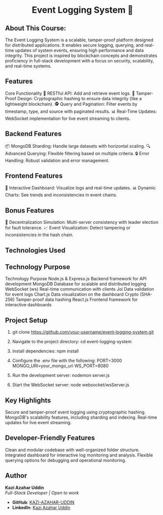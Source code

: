 <h1 align="center">Event Logging System 📝</h1>


## About This Course:
The Event Logging System is a scalable, tamper-proof platform designed for distributed applications. It enables secure logging, querying, and real-time updates of system events, ensuring high performance and data integrity. This project is inspired by blockchain concepts and demonstrates proficiency in full-stack development with a focus on security, scalability, and real-time systems.


## Features
Core Functionality
🌟 RESTful API: Add and retrieve event logs.
🔗 Tamper-Proof Design: Cryptographic hashing to ensure data integrity (like a lightweight blockchain).
🕵️ Query and Pagination: Filter events by timestamp, type, and source with paginated results.
📊 Real-Time Updates: WebSocket implementation for live event streaming to clients.

## Backend Features
📦 MongoDB Sharding: Handle large datasets with horizontal scaling.
🔍 Advanced Querying: Flexible filtering based on multiple criteria.
🔒 Error Handling: Robust validation and error management.

## Frontend Features
🎨 Interactive Dashboard: Visualize logs and real-time updates.
📊 Dynamic Charts: See trends and inconsistencies in event chains.

## Bonus Features
🔁 Decentralization Simulation: Multi-server consistency with leader election for fault tolerance.
📈 Event Visualization: Detect tampering or inconsistencies in the hash chain.


## Technologies Used
## Technology	Purpose

Technology	Purpose
Node.js & Express.js	Backend framework for API development
MongoDB	                Database for scalable and distributed logging
WebSocket (ws)          Real-time communication with clients
Joi                 	Data validation for event logs
Chart.js             	Data visualization on the dashboard
Crypto (SHA-256)        Tamper-proof data hashing
React.js	            Frontend framework for interactive dashboards

## Project Setup
1. git clone https://github.com/your-username/event-logging-system.git



2. Navigate to the project directory:
cd event-logging-system

3. Install dependencies:
npm install

4. Configure the .env file with the following:
PORT=3000
MONGO_URI=your_mongo_uri
WS_PORT=8080

5. Run the development server:
nodemon server.js


6. Start the WebSocket server:
node websocket/wsServer.js



## Key Highlights
Secure and tamper-proof event logging using cryptographic hashing.
MongoDB's scalability features, including sharding and indexing.
Real-time updates for live event streaming.


## Developer-Friendly Features
Clean and modular codebase with well-organized folder structure.
Integrated dashboard for interactive log monitoring and analysis.
Flexible querying options for debugging and operational monitoring.


## Author
**Kazi Azahar Uddin**  
*Full-Stack Developer | Open to work*  

- **GitHub**: [KAZI-AZAHAR-UDDIN](https://github.com/KAZI-AZAHAR-UDDIN)  
- **LinkedIn**: [Kazi Azahar Uddin](https://www.linkedin.com/in/kazi-azahar-uddin-8b879b205/)  

